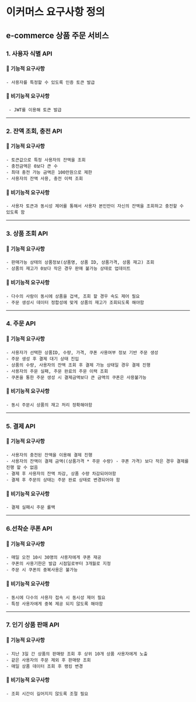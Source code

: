 # 이커머스 요구사항 정의

## e-commerce 상품 주문 서비스

### 1. 사용자 식별 API
#### 📌 기능적 요구사항
    - 사용자를 특정할 수 있도록 인증 토큰 발급
#### 📌 비기능적 요구사항
     - JWT를 이용해 토큰 발급
---
### 2. 잔액 조회, 충전 API
#### 📌 기능적 요구사항
    - 토큰값으로 특정 사용자의 잔액을 조회
    - 충전금액은 0보다 큰 수
    - 최대 충전 가능 금액은 100만원으로 제한
    - 사용자의 잔액 사용, 충전 이력 조회
#### 📌 비기능적 요구사항
    - 사용자 토큰과 동시성 제어를 통해서 사용자 본인만이 자신의 잔액을 조회하고 충전할 수 있도록 함
---
### 3. 상품 조회 API
#### 📌  기능적 요구사항
    - 판매가능 상태의 상품정보(상품명, 상품 ID, 상품가격, 상품 재고) 조회
    - 상품의 재고가 0보다 작은 경우 판매 불가능 상태로 업데이트
#### 📌 비기능적 요구사항
    - 다수의 사람이 동시에 상품을 겁색, 조회 할 경우 속도 제어 필요
    - 주문 생성시 데이터 정합성에 맞게 상품의 재고가 조회되도록 해야함
---
### 4. 주문 API
#### 📌 기능적 요구사항
    - 사용자가 선택한 상품ID, 수량, 가격, 쿠폰 사용여부 정보 기반 주문 생성
    - 주문 생성 후 결제 대기 상태 진입
    - 상품의 수량, 사용자의 잔액 조회 후 결제 가능 상태일 경우 결제 진행
    - 사용자의 주문 실패, 주문 완료의 주문 이력 조회
    - 쿠폰을 통한 주문 생성 시 결제금액보다 큰 금액의 쿠폰은 사용불가능
#### 📌 비기능적 요구사항
    - 동시 주문시 상품의 재고 처리 정확해야함
---
### 5. 결제 API
#### 📌  기능적 요구사항
    - 사용자의 충전된 잔액을 이용해 결제 진행
    - 사용자의 잔액이 결제 금액((상품가격 * 주문 수량) - 쿠폰 가격) 보다 작은 경우 결제를 진행 할 수 없음
    - 결제 후 사용자의 잔액 차감, 상품 수량 차감되어야함
    - 결제 후 주문의 상태는 주문 완료 상태로 변경되어야 함
#### 📌 비기능적 요구사항
    - 결제 실패시 주문 롤백 
---
### 6.선착순 쿠폰 API
#### 📌 기능적 요구사항
    - 매일 오전 10시 30명의 사용자에게 쿠폰 재공
    - 쿠폰의 사용기한은 발급 시점일로부터 3개월로 지정
    - 주문 시 쿠폰의 중복사용은 불가능
#### 📌 비기능적 요구사항
    - 동시에 다수의 사용자 접속 시 동시성 제어 필요
    - 특정 사용자에게 중복 제공 되지 않도록 해야함
---
### 7. 인기 상품 판매 API
#### 📌 기능적 요구사항
    - 지난 3일 간 상품의 판매랑 조회 후 상위 10개 상품 사용자에게 노출
    - 같은 사용자의 주문 제외 후 판매량 조회
    - 매일 상품 데이터 조회 후 랭킹 변경
#### 📌 비기능적 요구사항
    - 조회 시간이 길어지지 않도록 조절 필요